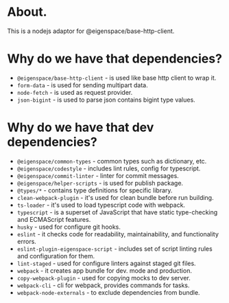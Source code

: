 # About.

This is a nodejs adaptor for @eigenspace/base-http-client.

# Why do we have that dependencies?

* `@eigenspace/base-http-client` - is used like base http client to wrap it.
* `form-data` - is used for sending multipart data.
* `node-fetch` - is used as request provider.
* `json-bigint` - is used to parse json contains bigint type values.

# Why do we have that dev dependencies?

* `@eigenspace/common-types` - common types such as dictionary, etc.
* `@eigenspace/codestyle` - includes lint rules, config for typescript.
* `@eigenspace/commit-linter` - linter for commit messages.
* `@eigenspace/helper-scripts` - is used for publish package.
* `@types/*` - contains type definitions for specific library.
* `clean-webpack-plugin` - it's used for clean bundle before run building.
* `ts-loader` - it's used to load typescript code with webpack.
* `typescript` - is a superset of JavaScript that have static type-checking and ECMAScript features.
* `husky` - used for configure git hooks.
* `eslint` - it checks code for readability, maintainability, and functionality errors.
* `eslint-plugin-eigenspace-script` - includes set of script linting rules and configuration for them.
* `lint-staged` - used for configure linters against staged git files.
* `webpack` - it creates app bundle for dev. mode and production.
* `copy-webpack-plugin` - used for copying mocks to dev server.
* `webpack-cli` - cli for webpack, provides commands for tasks.
* `webpack-node-externals` - to exclude dependencies from bundle.
